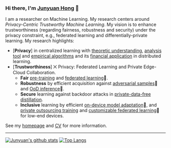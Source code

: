 ### Hi there, I'm [Junyuan Hong](https://jyhong.gitlab.io/) 👋

I am a researcher on Machine Learning. My research centers around *Privacy-Centric Trustworthy Machine Learning*. My vision is to enhance trustworthiness (regarding fairness, robustness and security) under the privacy constraint, e.g., federated learning and differentially-private learning. My research highlights:
* [**Privacy**] in centralized learning with [theoretic understanding](https://jyhong.gitlab.io/publication/ondynamic), [analysis tool](https://jyhong.gitlab.io/publication/2023neurips_i2f/) and [empirical algorithms](https://jyhong.gitlab.io/publication/learn2protect) and its [financial application](https://github.com/illidanlab/HyFL) in distributed learning.
* [**Trustworthiness**] ⨉ Privacy: Federated Learning and Private Edge-Cloud Collaboration.
  * **Fair** [pre-training](https://jyhong.gitlab.io/publication/faircl2022) and [federated learning](https://github.com/illidanlab/FADE):open_file_folder:.
  * **Robustness** by efficient acquisition against [adversarial samples](https://github.com/illidanlab/FedRBN):open_file_folder: and [OoD inference](https://github.com/illidanlab/FOSTER):open_file_folder:.
  * **Secure** learning against backdoor attacks in [private-data-free distillation](https://jyhong.gitlab.io/publication/datafree_backdoor2023icml).
  * **Inclusive** learning by efficient [on-device model adaptation](https://github.com/SonyResearch/MECTA):open_file_folder:, and [private outsourcing training](https://jyhong.gitlab.io/publication/ecos) and [customizable federated learning](https://github.com/illidanlab/SplitMix):open_file_folder: for low-end devices.
  
See my [homepage](https://jyhong.gitlab.io/) and [CV](https://jyhong.gitlab.io/files/cv.pdf) for more information.

----

[![Junyuan's github stats](https://github-readme-stats.vercel.app/api?username=jyhong836&theme=material-palenight&count_private=false)](https://github.com/anuraghazra/github-readme-stats)
[![Top Langs](https://github-readme-stats.vercel.app/api/top-langs/?username=jyhong836&theme=material-palenight&hide=Jupyter,SCSS&layout=compact)](https://github.com/anuraghazra/github-readme-stats)

<!--
**jyhong836/jyhong836** is a ✨ _special_ ✨ repository because its `README.md` (this file) appears on your GitHub profile.

Here are some ideas to get you started:

- 🔭 I’m currently working on ...
- 🌱 I’m currently learning ...
- 👯 I’m looking to collaborate on ...
- 🤔 I’m looking for help with ...
- 💬 Ask me about ...
- 📫 How to reach me: ...
- 😄 Pronouns: ...
- ⚡ Fun fact: ...
-->
